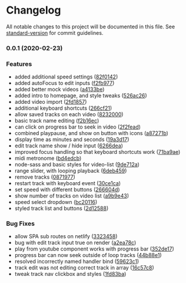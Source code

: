# Changelog

All notable changes to this project will be documented in this file. See [standard-version](https://github.com/conventional-changelog/standard-version) for commit guidelines.

### 0.0.1 (2020-02-23)


### Features

* added additional speed settings ([82f0142](https://github.com/poppahorse/gloop/commit/82f0142545b8d5d5299a28309bdaaf55046f9ea9))
* added autoFocus to edit inputs ([f2fb977](https://github.com/poppahorse/gloop/commit/f2fb9770ccdd6a96bdb4d976c4ee81ebde3e7dbd))
* added better mock videos ([a4133be](https://github.com/poppahorse/gloop/commit/a4133be933ab8a7c70446c5a27732520f4c34a85))
* added intro to homepage, and style tweaks ([526ac26](https://github.com/poppahorse/gloop/commit/526ac26e541b8481bb199c42f978818200ddeac9))
* added video import ([2fd1857](https://github.com/poppahorse/gloop/commit/2fd1857c279af1055b93a7609e11b5f6cb574890))
* additional keyboard shortcuts ([266cf21](https://github.com/poppahorse/gloop/commit/266cf21009dc53f01c2a7bfc7c63f3d8bcd4ff54))
* allow saved tracks on each video ([8232000](https://github.com/poppahorse/gloop/commit/8232000eeb4ab77e354ab2b99c317c91f65ffa85))
* basic track name editing ([f2b16ec](https://github.com/poppahorse/gloop/commit/f2b16ec67b0899b710bafcf2796a5dea26cb6572))
* can click on progress bar to seek in video ([2f2fead](https://github.com/poppahorse/gloop/commit/2f2fead5a88e5817979992ed43a6d0c2a462c191))
* combined playpause, and show on button with icons ([a87271b](https://github.com/poppahorse/gloop/commit/a87271b1f3a2c6a5d2b774b9ab64383cea21b56f))
* display time as minutes and seconds ([19a3d17](https://github.com/poppahorse/gloop/commit/19a3d170f3dd4aa174b0ff7f2ca788805dcdf5ed))
* edit track name show / hide input ([6266dea](https://github.com/poppahorse/gloop/commit/6266deaa3ee4a08e37a19fb5234066b1f2fb5259))
* improved focus handling so that keyboard shortcuts work ([71ba9ae](https://github.com/poppahorse/gloop/commit/71ba9ae86fcbe3ece8c0509e1d25f868d9d9c559))
* midi metronome ([bd4edcb](https://github.com/poppahorse/gloop/commit/bd4edcb44ec6727288b82741b6a452d62ff9bf24))
* node-sass and basic styles for video-list ([9de712a](https://github.com/poppahorse/gloop/commit/9de712a471f38d26185568a1c401dffd8606c637))
* range slider, with looping playback ([6deb459](https://github.com/poppahorse/gloop/commit/6deb45980b7b26cc3dc40b80aa9d05e8d17eb035))
* remove tracks ([0871977](https://github.com/poppahorse/gloop/commit/08719774a637c1f476c9bfcdc9ff2b72081d90d9))
* restart track with keyboard event ([30ce1ca](https://github.com/poppahorse/gloop/commit/30ce1ca91b5d617f70ee47b2d41094361ef1bdb1))
* set speed with different buttons ([266604d](https://github.com/poppahorse/gloop/commit/266604d70bdf09c468941309a31e3b834ba72cc5))
* show number of tracks on video list ([a9b9e43](https://github.com/poppahorse/gloop/commit/a9b9e43350b7d5cdbd75edcd7559b99708bd6be4))
* speed select dropdown ([bc20116](https://github.com/poppahorse/gloop/commit/bc20116fe9072e813b97d75d9cf6e5119af2f0a9))
* styled track list and buttons ([2d12588](https://github.com/poppahorse/gloop/commit/2d125881ffec2fbcdbaa9491d18b57d50a3ebd8a))


### Bug Fixes

* allow SPA sub routes on netlify ([3323458](https://github.com/poppahorse/gloop/commit/3323458a5a88027b7bbd6d739ab269339ecf2aaa))
* bug with edit track input true on render ([a2ea78c](https://github.com/poppahorse/gloop/commit/a2ea78c9c8cd187614c3c0eff069f813d6754a66))
* play from youtube component works with progress bar ([352de17](https://github.com/poppahorse/gloop/commit/352de17352dc0fa375a7dac1ce7db67097dc2be4))
* progress bar can now seek outside of loop tracks ([44b88e1](https://github.com/poppahorse/gloop/commit/44b88e1cf27c9844794fa452a8f863019853138e))
* resolved incorrectly named handler bind ([59623c1](https://github.com/poppahorse/gloop/commit/59623c1b6b67578f70f15b91073a8da0a86e3855))
* track edit was not editing correct track in array ([16c57c8](https://github.com/poppahorse/gloop/commit/16c57c89484b0b9a075908323aead70d4e728f38))
* tweak track nav clickbox and styles ([1fd83ba](https://github.com/poppahorse/gloop/commit/1fd83ba6694ff361c62831f5def65f39d471a947))
